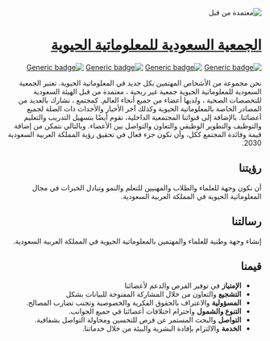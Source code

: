 <div dir="rtl">

![معتمدة من قبل](https://shima.org.sa/gallery_gen/5f974bf3671212b249f4c64ac00a4906_1040x536.png)

# [الجمعية السعودية للمعلوماتية الحيوية](https://ssbcb.github.io/)
  
  [![Generic badge](https://img.shields.io/badge/Linkedin-Connect-0077b5.svg)](https://www.linkedin.com/in/ssbcb-31587a222)
  [![Generic badge](https://img.shields.io/badge/Twitter-follow-00acee.svg)](https://twitter.com/S_Bioinformatic)
  [![Generic badge](https://img.shields.io/badge/Slack-join-3F0F3F.svg)](https://join.slack.com/t/ssbcb-88x5390/shared_invite/zt-yk9wdf3r-2u~cG1nbUpH73DEFnMd25Q)
  [![Generic badge](https://img.shields.io/badge/About-Us-green.svg)](https://ssbcb.github.io/About.html)


نحن مجموعة من الأشخاص المهتمين  بكل جديد  في المعلوماتية الحيوية. تعتبر الجمعية السعودية للمعلوماتية الحيوية جمعية غير ربحية ، معتمدة من قبل الهيئة السعودية للتخصصات الصحية ، ولديها أعضاء من جميع أنحاء العالم. كمجتمع ، نشارك بالعديد من المصادر الخاصة بالمعلوماتية الحيوية وكذلك  آخر الأخبار والأحداث ذات الصلة لجميع أعضائنا. بالإضافة إلى قنواتنا المجتمعية الداخلية، نقوم أيضًا بتسهيل التدريب والتعليم والتوظيف والتطوير الوظيفي والتعاون والتواصل  بين الأعضاء. وبالتالي نتمكن من إضافة قيمة وفائدة المجتمع ككل، وأن نكون جزء فعال في تحقيق رؤية المملكة العربية السعودية 2030. 

## رؤيتنا
أن نكون وجهة للعلماء والطلاب والمهنيين للتعلم والنمو وتبادل الخبرات في مجال المعلوماتية الحيوية في المملكة العربية السعودية. 

## رسالتنا
إنشاء وجهة وطنية للعلماء والمهتمين  بالمعلوماتية الحيوية في المملكة العربية السعودية.

## قيمنا
- **الإمتياز** في توفير الفرص والدعم لأعضائنا
- **التشجيع** والتعاون من خلال المشاركة المفتوحة للبيانات بشكل
- **المسؤولية** والاعتراف بالحقوق الفكرية والخصوصية وتجنب تضارب المصالح.
- **التنوع والشمول** واحترام اختلافات أعضائنا في جميع الجوانب. 
- **التواصل** والبحث المستمر عن فرص للتحسين ومحاولة التواصل بشفافية. 
- **الخدمة** والالتزام بإفادة البشرية والبيئة من خلال خدماتنا. 

</div>
